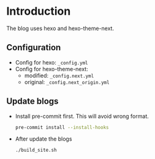 # Introduction

The blog uses hexo and hexo-theme-next.

## Configuration

* Config for hexo: `_config.yml`
* Config for hexo-theme-next:
  * modified: `_config.next.yml`
  * original: `_config.next_origin.yml`

## Update blogs

* Install pre-commit first. This will avoid wrong format.

   ```bash
   pre-commit install --install-hooks
   ```

* After update the blogs

   ```bash
   ./build_site.sh
   ```
